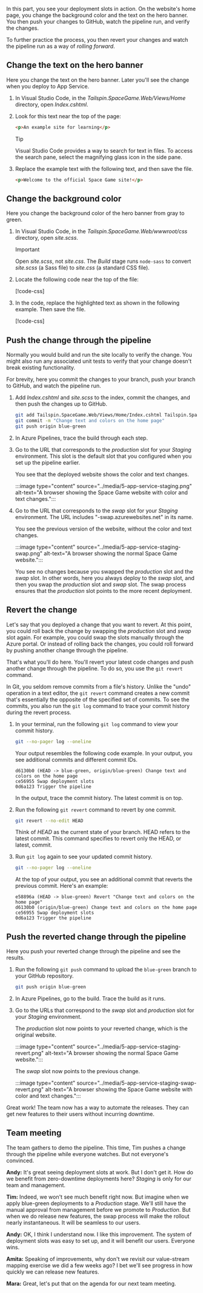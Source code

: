 In this part, you see your deployment slots in action. On the website's home page, you change the background color and the text on the hero banner. You then push your changes to GitHub, watch the pipeline run, and verify the changes.

To further practice the process, you then revert your changes and watch the pipeline run as a way of *rolling forward*.

## Change the text on the hero banner

Here you change the text on the hero banner. Later you'll see the change when you deploy to App Service.

1. In Visual Studio Code, in the *Tailspin.SpaceGame.Web/Views/Home* directory, open *Index.cshtml*.
1. Look for this text near the top of the page:

    ```html
    <p>An example site for learning</p>
    ```

    > [!TIP]
    > Visual Studio Code provides a way to search for text in files. To access the search pane, select the magnifying glass icon in the side pane.

1. Replace the example text with the following text, and then save the file.

    ```html
    <p>Welcome to the official Space Game site!</p>
    ```

## Change the background color

Here you change the background color of the hero banner from gray to green. 

1. In Visual Studio Code, in the *Tailspin.SpaceGame.Web/wwwroot/css* directory, open *site.scss*.

    > [!IMPORTANT]
    > Open *site.scss*, not *site.css*. The _Build_ stage runs `node-sass` to convert *site.scss* (a Sass file) to *site.css* (a standard CSS file).

1. Locate the following code near the top of the file:

    [!code-css[](code/5-site-1.scss?range=1-8&highlight=3)]

1. In the code, replace the highlighted text as shown in the following example. Then save the file.

    [!code-css[](code/5-site-2.scss?range=1-8&highlight=3)]

## Push the change through the pipeline

Normally you would build and run the site locally to verify the change. You might also run any associated unit tests to verify that your change doesn't break existing functionality.

For brevity, here you commit the changes to your branch, push your branch to GitHub, and watch the pipeline run.

1. Add *Index.cshtml* and *site.scss* to the index, commit the changes, and then push the changes up to GitHub.

    ```bash
    git add Tailspin.SpaceGame.Web/Views/Home/Index.cshtml Tailspin.SpaceGame.Web/wwwroot/css/site.scss
    git commit -m "Change text and colors on the home page"
    git push origin blue-green
    ```

1. In Azure Pipelines, trace the build through each step.
1. Go to the URL that corresponds to the *production* slot for your _Staging_ environment. This slot is the default slot that you configured when you set up the pipeline earlier.

    You see that the deployed website shows the color and text changes.

    :::image type="content" source="../media/5-app-service-staging.png" alt-text="A browser showing the Space Game website with color and text changes.":::

1. Go to the URL that corresponds to the *swap* slot for your _Staging_ environment. The URL includes "-swap.azurewebsites.net" in its name.

    You see the previous version of the website, without the color and text changes.

    :::image type="content" source="../media/5-app-service-staging-swap.png" alt-text="A browser showing the normal Space Game website.":::

    You see no changes because you swapped the *production* slot and the *swap* slot. In other words, here you always deploy to the *swap* slot, and then you swap the *production* slot and *swap* slot. The swap process ensures that the *production* slot points to the more recent deployment.

## Revert the change

Let's say that you deployed a change that you want to revert. At this point, you could roll back the change by swapping the *production* slot and *swap* slot again. For example, you could swap the slots manually through the Azure portal. Or instead of rolling back the changes, you could roll forward by pushing another change through the pipeline.

That's what you'll do here. You'll revert your latest code changes and push another change through the pipeline. To do so, you use the `git revert` command. 

In Git, you seldom remove commits from a file's history. Unlike the "undo" operation in a text editor, the `git revert` command creates a new commit that's essentially the opposite of the specified set of commits. To see the commits, you also run the `git log` command to trace your commit history during the revert process.

1. In your terminal, run the following `git log` command to view your commit history.

    ```bash
    git --no-pager log --oneline
    ```

    Your output resembles the following code example. In your output, you see additional commits and different commit IDs.

    ```output
    d6130b0 (HEAD -> blue-green, origin/blue-green) Change text and colors on the home page
    ce56955 Swap deployment slots
    0d6a123 Trigger the pipeline
    ```

    In the output, trace the commit history. The latest commit is on top.

1. Run the following `git revert` command to revert by one commit.

    ```bash
    git revert --no-edit HEAD
    ```

    Think of *HEAD* as the current state of your branch. HEAD refers to the latest commit. This command specifies to revert only the HEAD, or latest, commit.

1. Run `git log` again to see your updated commit history.

    ```bash
    git --no-pager log --oneline
    ```

    At the top of your output, you see an additional commit that reverts the previous commit. Here's an example:

    ```output
    e58896a (HEAD -> blue-green) Revert "Change text and colors on the home page"
    d6130b0 (origin/blue-green) Change text and colors on the home page
    ce56955 Swap deployment slots
    0d6a123 Trigger the pipeline
    ```

## Push the reverted change through the pipeline

Here you push your reverted change through the pipeline and see the results.

1. Run the following `git push` command to upload the `blue-green` branch to your GitHub repository.

    ```bash
    git push origin blue-green
    ```

1. In Azure Pipelines, go to the build. Trace the build as it runs.
1. Go to the URLs that correspond to the *swap* slot and *production* slot for your _Staging_ environment.

    The *production* slot now points to your reverted change, which is the original website.

    :::image type="content" source="../media/5-app-service-staging-revert.png" alt-text="A browser showing the normal Space Game website.":::

    The *swap* slot now points to the previous change.

    :::image type="content" source="../media/5-app-service-staging-swap-revert.png" alt-text="A browser showing the Space Game website with color and text changes.":::

Great work! The team now has a way to automate the releases. They can get new features to their users without incurring downtime.

## Team meeting

The team gathers to demo the pipeline. This time, Tim pushes a change through the pipeline while everyone watches. But not everyone's convinced.

**Andy:** It's great seeing deployment slots at work. But I don't get it. How do we benefit from zero-downtime deployments here? _Staging_ is only for our team and management. 

**Tim:** Indeed, we won't see much benefit right now. But imagine when we apply blue-green deployments to a _Production_ stage. We'll still have the manual approval from management before we promote to _Production_. But when we do release new features, the swap process will make the rollout nearly instantaneous. It will be seamless to our users.

**Andy:** OK, I think I understand now. I like this improvement. The system of deployment slots was easy to set up, and it will benefit our users. Everyone wins.

**Amita:** Speaking of improvements, why don't we revisit our value-stream mapping exercise we did a few weeks ago? I bet we'll see progress in how quickly we can release new features.

**Mara:** Great, let's put that on the agenda for our next team meeting.
